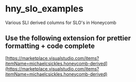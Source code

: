 # hny_slo_examples
Various SLI derived columns for SLO's in Honeycomb

## Use the following extension for prettier formatting + code complete
[https://marketplace.visualstudio.com/items?itemName=michaelcsickles.honeycomb-derived](https://marketplace.visualstudio.com/items?itemName=michaelcsickles.honeycomb-derived)
